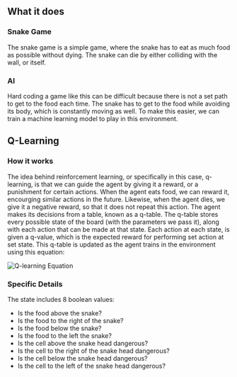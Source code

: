 ## What it does
### Snake Game
The snake game is a simple game, where the snake has to eat as much food as possible without dying. The snake can die by either colliding with the wall, or itself.

### AI
Hard coding a game like this can be difficult because there is not a set path to get to the food each time. The snake has to get to the food while avoiding its body, which is constantly moving as well. To make this easier, we can train a machine learning model to play in this environment.

## Q-Learning
### How it works
The idea behind reinforcement learning, or specifically in this case, q-learning, is that we can guide the agent by giving it a reward, or a punishment for certain actions. When the agent eats food, we can reward it, encourging similar actions in the future. Likewise, when the agent dies, we give it a negative reward, so that it does not repeat this action. The agent makes its decisions from a table, known as a q-table. The q-table stores every possible state of the board (with the parameters we pass it), along with each action that can be made at that state. Each action at each state, is given a q-value, which is the expected reward for performing set action at set state. This q-table is updated as the agent trains in the environment using this equation:

![Q-learning Equation](https://www.kdnuggets.com/images/reinforcement-learning-fig2-666.jpg)

### Specific Details
The state includes 8 boolean values:
  - Is the food above the snake?
  - Is the food to the right of the snake?
  - Is the food below the snake?
  - Is the food to the left the snake?
  - Is the cell above the snake head dangerous?
  - Is the cell to the right of the snake head dangerous?
  - Is the cell below the snake head dangerous?
  - Is the cell to the left of the snake head dangerous?
